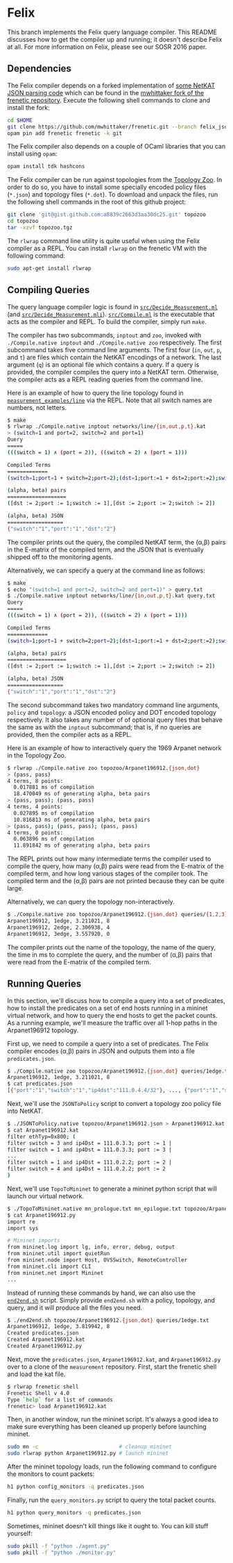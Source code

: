 # Felix #
This branch implements the Felix query language compiler. This README discusses
how to get the compiler up and running; it doesn't describe Felix at all. For
more information on Felix, please see our SOSR 2016 paper.

## Dependencies ##
The Felix compiler depends on a forked implementation of [some NetKAT JSON
parsing code][netkat_json] which can be found in the [mwhittaker fork of the
frenetic repository][mwhittaker_frenetic]. Execute the following shell commands
to clone and install the fork:

```bash
cd $HOME
git clone https://github.com/mwhittaker/frenetic.git --branch felix_json
opam pin add frenetic frenetic -k git
```

The Felix compiler also depends on a couple of OCaml libraries that you can
install using `opam`:

```bash
opam install tdk hashcons
```

The Felix compiler can be run against topologies from the [Topology
Zoo][topo_zoo]. In order to do so, you have to install some specially encoded
policy files (`*.json`) and topology files (`*.dot`). To download and unpack
the files, run the following shell commands in the root of this github project:

```bash
git clone 'git@gist.github.com:a8839c2663d3aa30dc25.git' topozoo
cd topozoo
tar -xzvf topozoo.tgz
```

The `rlwrap` command line utility is quite useful when using the Felix compiler
as a REPL. You can install `rlwrap` on the frenetic VM with the following
command:

```bash
sudo apt-get install rlwrap
```

## Compiling Queries ##
The query language compiler logic is found in
[`src/Decide_Measurement.ml`](src/Decide_Measurement.ml) (and
[`src/Decide_Measurement.mli`](src/Decide_Measurement.mli)).
[`src/Compile.ml`](src/Compile.ml) is the executable that acts as the compiler
and REPL. To build the compiler, simply run `make`.

The compiler has two subcommands, `inptout` and `zoo`, invoked with
`./Compile.native inptout` and `./Compile.native zoo` respectively. The first
subcommand takes five command line arguments. The first four (`in`, `out`, `p`,
and `t`) are files which contain the NetKAT encodings of a network. The last
argument (`q`) is an optional file which contains a query. If a query is
provided, the compiler compiles the query into a NetKAT term. Otherwise, the
compiler acts as a REPL reading queries from the command line.

Here is an example of how to query the line topology found in
[`measurement_examples/line`](measurement_examples/line) via the REPL. Note
that all switch names are numbers, not letters.

```bash
$ make
$ rlwrap ./Compile.native inptout networks/line/{in,out,p,t}.kat
> (switch=1 and port=2, switch=2 and port=1)
Query
=====
(((switch = 1) ∧ (port = 2)), ((switch = 2) ∧ (port = 1)))

Compiled Terms
=============
(switch=1;port=1 + switch=2;port=2);(dst=1;port:=1 + dst=2;port:=2);switch=1;port=2;(switch=1;port=2;switch:=2;port:=1 + switch=2;port=1;switch:=1;port:=2);switch=2;port=1;(dst=1;port:=1 + dst=2;port:=2);(switch=1;port=1 + switch=2;port=2)

(alpha, beta) pairs
===================
([dst := 2;port := 1;switch := 1],[dst := 2;port := 2;switch := 2])

(alpha, beta) JSON
==================
{"switch":"1","port":"1","dst":"2"}
```

The compiler prints out the query, the compiled NetKAT term, the (α,β) pairs in
the E-matrix of the compiled term, and the JSON that is eventually shipped off
to the monitoring agents.

Alternatively, we can specify a query at the command line as follows:

```bash
$ make
$ echo "(switch=1 and port=2, switch=2 and port=1)" > query.txt
$ ./Compile.native inptout networks/line/{in,out,p,t}.kat query.txt
Query
=====
(((switch = 1) ∧ (port = 2)), ((switch = 2) ∧ (port = 1)))

Compiled Terms
=============
(switch=1;port=1 + switch=2;port=2);(dst=1;port:=1 + dst=2;port:=2);switch=1;port=2;(switch=1;port=2;switch:=2;port:=1 + switch=2;port=1;switch:=1;port:=2);switch=2;port=1;(dst=1;port:=1 + dst=2;port:=2);(switch=1;port=1 + switch=2;port=2)

(alpha, beta) pairs
===================
([dst := 2;port := 1;switch := 1],[dst := 2;port := 2;switch := 2])

(alpha, beta) JSON
==================
{"switch":"1","port":"1","dst":"2"}
```

The second subcommand takes two mandatory command line arguments, `policy` and
`topology`: a JSON encoded policy and DOT encoded topology respectively. It
also takes any number of of optional query files that behave the same as with
the `inptout` subcommand; that is, if no queries are provided, then the
compiler acts as a REPL.

Here is an example of how to interactively query the 1969 Arpanet network in
the Topology Zoo.

```bash
$ rlwrap ./Compile.native zoo topozoo/Arpanet196912.{json,dot}
> (pass, pass)
4 terms, 8 points:
  0.017881 ms of compilation
  18.470049 ms of generating alpha, beta pairs
> (pass, pass); (pass, pass)
4 terms, 4 points:
  0.027895 ms of compilation
  10.816813 ms of generating alpha, beta pairs
> (pass, pass); (pass, pass); (pass, pass)
4 terms, 0 points:
  0.063896 ms of compilation
  11.891842 ms of generating alpha, beta pairs
```

The REPL prints out how many intermediate terms the compiler used to compile
the query, how many (α,β) pairs were read from the E-matrix of the compiled
term, and how long various stages of the compiler took. The compiled term and
the (α,β) pairs are not printed because they can be quite large.

Alternatively, we can query the topology non-interactively.

```bash
$ ./Compile.native zoo topozoo/Arpanet196912.{json,dot} queries/{1,2,3}edge.txt
Arpanet196912, 1edge, 3.211021, 8
Arpanet196912, 2edge, 2.306938, 4
Arpanet196912, 3edge, 3.557920, 0
```

The compiler prints out the name of the topology, the name of the query, the
time in ms to complete the query, and the number of (α,β) pairs that were read
from the E-matrix of the compiled term.

## Running Queries ##
In this section, we'll discuss how to compile a query into a set of predicates,
how to install the predicates on a set of end hosts running in a mininet
virtual network, and how to query the end hosts to get the packet counts. As a
running example, we'll measure the traffic over all 1-hop paths in the
Arpanet196912 topology.

First up, we need to compile a query into a set of predicates. The Felix
compiler encodes (α,β) pairs in JSON and outputs them into a file
`predicates.json`.

```bash
$ ./Compile.native zoo topozoo/Arpanet196912.{json,dot} queries/1edge.txt
Arpanet196912, 1edge, 3.211021, 8
$ cat predicates.json
[{"port":"1","switch":"1","ip4dst":"111.0.4.4/32"}, ..., {"port":"1","switch":"2","ip4dst":"111.0.1.1/32"}]
```

Next, we'll use the `JSONToPolicy` script to convert a topology zoo policy file
into NetKAT.
```bash
$ ./JSONToPolicy.native topozoo/Arpanet196912.json > Arpanet196912.kat
$ cat Arpanet196912.kat
filter ethTyp=0x800; (
filter switch = 3 and ip4Dst = 111.0.3.3; port := 1 |
filter switch = 1 and ip4Dst = 111.0.3.3; port := 3 |
...
filter switch = 1 and ip4Dst = 111.0.2.2; port := 2 |
filter switch = 4 and ip4Dst = 111.0.2.2; port := 2
)
```

Next, we'll use `TopoToMininet` to generate a mininet python script that will
launch our virtual network.

```bash
$ ./TopoToMininet.native mn_prologue.txt mn_epilogue.txt topozoo/Arpanet196912.dot > Arpanet196912.py
$ cat Arpanet196912.py
import re
import sys

# Mininet imports
from mininet.log import lg, info, error, debug, output
from mininet.util import quietRun
from mininet.node import Host, OVSSwitch, RemoteController
from mininet.cli import CLI
from mininet.net import Mininet
...
```

Instead of running these commands by hand, we can also use the
[`end2end.sh`](end2end.sh) script. Simply provide `end2end.sh` with a policy,
topology, and query, and it will produce all the files you need.

```bash
$ ./end2end.sh topozoo/Arpanet196912.{json,dot} queries/1edge.txt
Arpanet196912, 1edge, 3.819942, 8
Created predicates.json
Created Arpanet196912.kat
Created Arpanet196912.py
```

Next, move the `predicates.json`, `Arpanet196912.kat`, and `Arpanet196912.py`
over to a clone of the `measurement` repository. First, start the frenetic
shell and load the kat file.

```bash
$ rlwrap frenetic shell
Frenetic Shell v 4.0
Type `help` for a list of commands
frenetic> load Arpanet196912.kat
```

Then, in another window, run the mininet script. It's always a good idea to
make sure everything has been cleaned up properly before launching mininet.

```bash
sudo mn -c                          # cleanup mininet
sudo rlwrap python Arpanet196912.py # launch mininet
```

After the mininet topology loads, run the following command to configure the
monitors to count packets:

```bash
h1 python config_monitors -q predicates.json
```

Finally, run the `query_monitors.py` script to query the total packet counts.

```bash
h1 python query_monitors -q predicates.json
```

Sometimes, mininet doesn't kill things like it ought to. You can kill stuff
yourself:

```bash
sudo pkill -f "python ./agent.py"
sudo pkill -f "python ./monitor.py"
```

[mwhittaker_frenetic]: https://github.com/mwhittaker/frenetic
[netkat_json]:         https://github.com/frenetic-lang/frenetic/blob/master/lib/Frenetic_NetKAT_Json.ml
[topo_zoo]:            http://www.topology-zoo.org/
